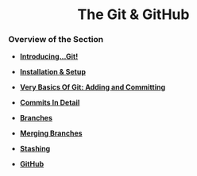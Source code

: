 <h1 align="center">The Git & GitHub</h1>

### Overview of the Section
* **[Introducing...Git!](https://github.com/tsokac2/-_-_Git_and_GitHub_CheatSheet/blob/main/%2301_Introducing_Git.MD)**

* **[Installation & Setup](https://github.com/tsokac2/-_-_Git_and_GitHub_CheatSheet/blob/main/%2302_Installation_and_Setup.MD)**

* **[Very Basics Of Git: Adding and Committing](https://github.com/tsokac2/-_-_Git_and_GitHub_CheatSheet/blob/main/%2303_Basics_Of_Git.MD)**

* **[Commits In Detail](https://github.com/tsokac2/-_-_Git_and_GitHub_CheatSheet/blob/main/%2304_Commits_In_Detail.MD)**

* **[Branches](https://github.com/tsokac2/-_-_Git_and_GitHub_CheatSheet/blob/main/%2305_Branches.MD)**

* **[Merging Branches](https://github.com/tsokac2/-_-_Git_and_GitHub_CheatSheet/blob/main/%2306_Merging_Branches.MD)**

* **[Stashing](https://github.com/tsokac2/-_-_Git_and_GitHub_CheatSheet/blob/main/%2308_Stashing.MD)**

* **[GitHub](https://github.com/tsokac2/-_-_Git_and_GitHub_CheatSheet/blob/main/%2310_GitHub.MD)**


















